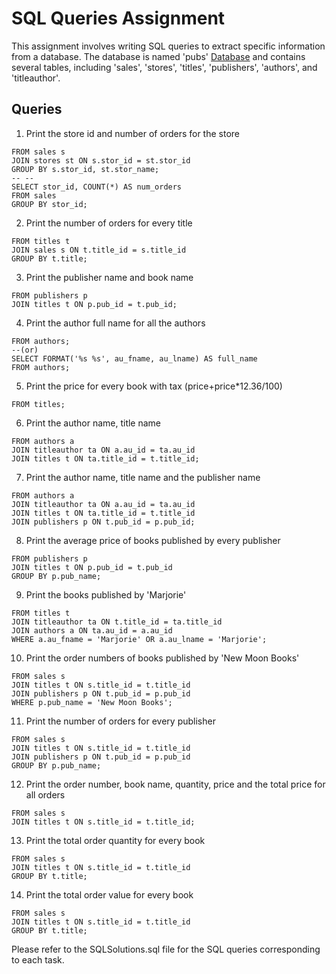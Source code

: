 # SQL Queries Assignment

This assignment involves writing SQL queries to extract specific information from a database. The database is named 'pubs' [Database](https://github.com/microsoft/sql-server-samples/blob/master/samples/databases/northwind-pubs/instpubs.sql) and contains several tables, including 'sales', 'stores', 'titles', 'publishers', 'authors', and 'titleauthor'.



## Queries

1. Print the store id and number of orders for the store

```SELECT s.stor_id, st.stor_name, COUNT(*) AS num_orders
FROM sales s
JOIN stores st ON s.stor_id = st.stor_id
GROUP BY s.stor_id, st.stor_name;
-- --
SELECT stor_id, COUNT(*) AS num_orders
FROM sales
GROUP BY stor_id;
```
2. Print the number of orders for every title
```SELECT t.title, COUNT(s.title_id) AS num_orders
FROM titles t
JOIN sales s ON t.title_id = s.title_id
GROUP BY t.title;   
```
3. Print the publisher name and book name
```SELECT p.pub_name, t.title
FROM publishers p
JOIN titles t ON p.pub_id = t.pub_id;
```
4. Print the author full name for all the authors
```SELECT CONCAT(au_fname, ' ', au_lname) AS full_name
FROM authors;
--(or)
SELECT FORMAT('%s %s', au_fname, au_lname) AS full_name
FROM authors;
```
5. Print the price for every book with tax (price+price*12.36/100)
```SELECT title, price, price + (price * 12.36 / 100) AS 'price(incl.tax)'
FROM titles;
```
6. Print the author name, title name
```SELECT CONCAT(a.au_fname, ' ', a.au_lname) AS author_name, t.title
FROM authors a
JOIN titleauthor ta ON a.au_id = ta.au_id
JOIN titles t ON ta.title_id = t.title_id;

```
7. Print the author name, title name and the publisher name
```SELECT CONCAT(a.au_fname, ' ', a.au_lname) AS author_name, t.title, p.pub_name AS publisher_name
FROM authors a
JOIN titleauthor ta ON a.au_id = ta.au_id
JOIN titles t ON ta.title_id = t.title_id
JOIN publishers p ON t.pub_id = p.pub_id;

```
8. Print the average price of books published by every publisher
```SELECT p.pub_name, AVG(t.price) AS average_price
FROM publishers p
JOIN titles t ON p.pub_id = t.pub_id
GROUP BY p.pub_name;
```
9. Print the books published by 'Marjorie'
```SELECT DISTINCT t.title
FROM titles t
JOIN titleauthor ta ON t.title_id = ta.title_id
JOIN authors a ON ta.au_id = a.au_id
WHERE a.au_fname = 'Marjorie' OR a.au_lname = 'Marjorie';
```
10. Print the order numbers of books published by 'New Moon Books'
```SELECT *, s.ord_num
FROM sales s
JOIN titles t ON s.title_id = t.title_id
JOIN publishers p ON t.pub_id = p.pub_id
WHERE p.pub_name = 'New Moon Books';
```
11. Print the number of orders for every publisher
```SELECT p.pub_name, COUNT(*) AS num_orders
FROM sales s
JOIN titles t ON s.title_id = t.title_id
JOIN publishers p ON t.pub_id = p.pub_id
GROUP BY p.pub_name;
```
12. Print the order number, book name, quantity, price and the total price for all orders
```SELECT s.ord_num, t.title, s.qty, t.price, s.qty * t.price AS "total price"
FROM sales s
JOIN titles t ON s.title_id = t.title_id;
```
13. Print the total order quantity for every book
```SELECT t.title, SUM(s.qty) AS total_quantity
FROM sales s
JOIN titles t ON s.title_id = t.title_id
GROUP BY t.title;
```
14. Print the total order value for every book
```SELECT t.title, SUM(s.qty * t.price) AS 'total order value'
FROM sales s
JOIN titles t ON s.title_id = t.title_id
GROUP BY t.title;
```



Please refer to the SQLSolutions.sql file for the SQL queries corresponding to each task.